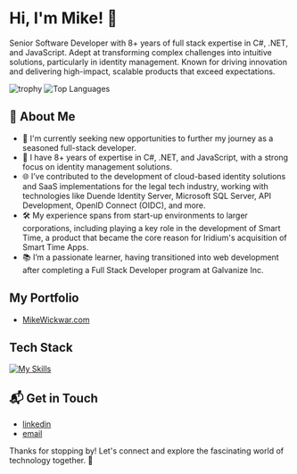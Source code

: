 # Hi, I'm Mike! 👋

Senior Software Developer with 8+ years of full stack expertise in C#, .NET, and JavaScript. Adept at transforming complex challenges into intuitive solutions, particularly in identity management. Known for driving innovation and delivering high-impact, scalable products that exceed expectations.

![trophy](https://github-profile-trophy.vercel.app/?username=mikewickwar&theme=onedark&no-frame=true&row=1&column=7)
![Top Languages](https://github-readme-stats.vercel.app/api/top-langs/?username=mikewickwar&layout=compact&langs_count=8)

## 🚀 About Me
  - 🔭 I'm currently seeking new opportunities to further my journey as a seasoned full-stack developer.
  - 💼 I have 8+ years of expertise in C#, .NET, and JavaScript, with a strong focus on identity management solutions.
  - 🌐 I’ve contributed to the development of cloud-based identity solutions and SaaS implementations for the legal tech industry, working with technologies like Duende Identity Server, Microsoft SQL Server, API Development, OpenID Connect (OIDC), and more.
  - 🛠️ My experience spans from start-up environments to larger corporations, including playing a key role in the development of Smart Time, a product that became the core reason for Iridium's acquisition of Smart Time Apps.
  - 📚 I’m a passionate learner, having transitioned into web development after completing a Full Stack Developer program at Galvanize Inc.

## My Portfolio
- [MikeWickwar.com](https://www.mikewickwar.com/)

## Tech Stack
[![My Skills](https://skillicons.dev/icons?i=angular,atom,azure,cs,css,docker,dotnet,express,git,gulp,html,jquery,js,less,npm,postgres,sass,ts,vue,vscode,wasm,webpack)](https://skillicons.dev)


## 📬 Get in Touch
- [linkedin](https://www.linkedin.com/in/mikewickwar/)
- [email](mailto:mike.wickwar@gmail.com)

Thanks for stopping by! Let's connect and explore the fascinating world of technology together. 🚀